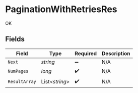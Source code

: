 # PaginationWithRetriesRes

OK


## Fields

| Field              | Type               | Required           | Description        |
| ------------------ | ------------------ | ------------------ | ------------------ |
| `Next`             | *string*           | :heavy_minus_sign: | N/A                |
| `NumPages`         | *long*             | :heavy_check_mark: | N/A                |
| `ResultArray`      | List<*string*>     | :heavy_check_mark: | N/A                |